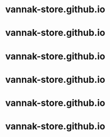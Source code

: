 # vannak-store.github.io
# vannak-store.github.io
# vannak-store.github.io
# vannak-store.github.io
# vannak-store.github.io
# vannak-store.github.io
